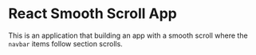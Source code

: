 # React Smooth Scroll App

This is an application that building an app with a smooth scroll where the `navbar` items follow section scrolls.
